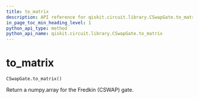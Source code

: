 ```yaml
---
title: to_matrix
description: API reference for qiskit.circuit.library.CSwapGate.to_matrix
in_page_toc_min_heading_level: 1
python_api_type: method
python_api_name: qiskit.circuit.library.CSwapGate.to_matrix
---
```


# to\_matrix

<span id="qiskit.circuit.library.CSwapGate.to_matrix" />

`CSwapGate.to_matrix()`

Return a numpy.array for the Fredkin (CSWAP) gate.

